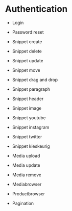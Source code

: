 # Authentication
- Login
- Password reset

- Snippet create
- Snippet delete
- Snippet update
- Snippet move
- Snippet drag and drop

- Snippet paragraph
- Snippet header
- Snippet image
- Snippet youtube
- Snippet instagram
- Snippet twitter
- Snippet kieskeurig

- Media upload
- Media update
- Media remove
- Mediabrowser
- Productbrowser

- Pagination

